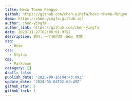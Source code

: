 ```yaml
---
title: Hexo Theme Fengye
github: https://github.com/chen-yingfa/hexo-theme-fengye
demo: https://chen-yingfa.github.io/
author: chen-yingfa
author_link: https://github.com/chen-yingfa
date: 2023-11-27T02:00:01.975Z
description: 枫叶，一个简约的 Hexo 主题
ssg:
  - Hexo
css:
  - Stylus
cms:
  - Markdown
category: []
draft: false
publish_date: '2023-09-16T04:43:09Z'
update_date: '2024-03-04T02:08:49Z'
github_star: 5
github_fork: 1
---
```

